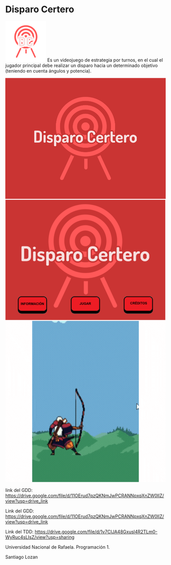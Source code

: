 # Disparo Certero
![Icono del Juego](assets/images/disparoCerteroIcon.png)
Es un videojuego de estrategia por turnos, en el cual el jugador principal debe realizar un disparo hacia un determinado objetivo (teniendo en cuenta ángulos y potencia).

![Captura del preload](assets/images/preload.png)
![Captura del menu principal](assets/images/menuJuego.png)
![Instruccion](assets/images/instruccion.gif)

link del GDD: https://drive.google.com/file/d/11OErud7qzQKNmJwPCRANNpxqXnZW0IlZ/view?usp=drive_link

Link del GDD: https://drive.google.com/file/d/11OErud7qzQKNmJwPCRANNpxqXnZW0IlZ/view?usp=drive_link


Link del TDD: https://drive.google.com/file/d/1v7CIJA48Gxusl4R2TLm0-WyRuc4sLIsZ/view?usp=sharing

Universidad Nacional de Rafaela. 
Programación 1.

Santiago Lozan
